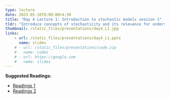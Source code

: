 ```yaml
---
type: lecture
date: 2023-05-16T8:00:00+4:30
title: "Day 4 Lecture 1: Introduction to stochastic models session 1"
tldr: "Introduce concepts of stochasticity and its relevance for understanding epidemic surge and probability of extinction"
thumbnail: /static_files/presentations/day4_L1.jpg
links: 
    - url: /static_files/presentations/day4_L1.pptx
      name: slides
    # - url: /static_files/presentations/code.zip
    #   name: codes
    # - url: https://google.com
    #   name: slides
---
```

**Suggested Readings:**
- [Readings 1](http://example.com)
- [Readings 2](http://example.com)
